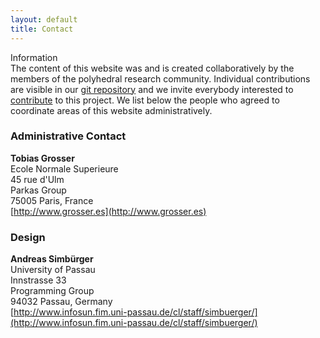 ```yaml
---
layout: default
title: Contact
---
```


<div class="row">
  <div class="col-md-10">
    <div class="panel panel-info">
    <div class="panel-heading">
    Information
    </div>
    <div class="panel-body">
    The content of this website was and is created collaboratively by the members of the polyhedral research community. Individual contributions are visible in our <a href="https://github.com/tobig/polyhedral.info/commits/gh-pages">git repository</a> and we invite everybody interested to <a href="/contribute.html">contribute</a> to this project. We list below the people who agreed to coordinate areas of this website administratively.
    </div>
    </div>
  </div>
</div>

### Administrative Contact
**Tobias Grosser**  
Ecole Normale Superieure  
45 rue d'Ulm  
Parkas Group  
75005 Paris, France  
[http://www.grosser.es](http://www.grosser.es)

### Design
**Andreas Simb&uuml;rger**  
University of Passau  
Innstrasse 33  
Programming Group  
94032 Passau, Germany  
[http://www.infosun.fim.uni-passau.de/cl/staff/simbuerger/](http://www.infosun.fim.uni-passau.de/cl/staff/simbuerger/)

